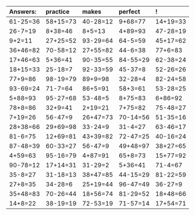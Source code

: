 | Answers: | practice | makes | perfect | ! |
| :--- | :--- | :--- | :--- | :--- |
| 61-25=36 | 58+15=73 | 40-28=12 | 9+68=77 | 14+19=33 | 
| 26-7=19 | 8+38=46 | 8+5=13 | 4+89=93 | 47-28=19 | 
| 9+2=11 | 27+25=52 | 93-29=64 | 64-5=59 | 45+17=62 | 
| 36+46=82 | 70-58=12 | 27+55=82 | 44-6=38 | 77+6=83 | 
| 17+46=63 | 5+36=41 | 90-35=55 | 84-55=29 | 62-38=24 | 
| 18+15=33 | 25-18=7 | 92-33=59 | 45-37=8 | 52-26=26 | 
| 77+9=86 | 98-19=79 | 89+9=98 | 32-28=4 | 82-24=58 | 
| 93-69=24 | 71-7=64 | 86+5=91 | 58+3=61 | 53-28=25 | 
| 5+88=93 | 95-27=68 | 53-48=5 | 8+75=83 | 6+86=92 | 
| 78+8=86 | 32+9=41 | 2+19=21 | 7+75=82 | 75-48=27 | 
| 7+19=26 | 56-47=9 | 26+47=73 | 70-14=56 | 51-35=16 | 
| 28+38=66 | 29+69=98 | 33-24=9 | 31-4=27 | 63-46=17 | 
| 81-6=75 | 12+69=81 | 43+39=82 | 72-47=25 | 40-16=24 | 
| 87-48=39 | 60-33=27 | 56-47=9 | 49+48=97 | 38+27=65 | 
| 4+59=63 | 95-16=79 | 4+87=91 | 65+8=73 | 15+77=92 | 
| 90-78=12 | 17+14=31 | 31-29=2 | 5+36=41 | 71-4=67 | 
| 35-8=27 | 31-18=13 | 38+47=85 | 44-15=29 | 81-22=59 | 
| 27+8=35 | 34-28=6 | 25+19=44 | 96-47=49 | 36-27=9 | 
| 35+48=83 | 70-26=44 | 18+56=74 | 81-29=52 | 18+48=66 | 
| 14+8=22 | 38-19=19 | 72-53=19 | 71-57=14 | 17+54=71 | 
